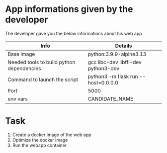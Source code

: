 # App informations given by the developer

The developer gave you the below informations about his web app

|  Info 	|   Details	|
|---	|---	|
|  Base image 	|   python:3.9.9-alpine3.13	|
|  Needed tools to build python dependencies 	|   gcc libc-dev libffi-dev python3-dev	|
|  Command to launch the script 	|   python3 -m flask run --host=0.0.0.0	| 
|   Port	|   5000	|
|  env vars 	|   CANDIDATE_NAME	|




# Task
1. Create a docker image of the web app
2. Optimize the docker image
3. Run the webapp container